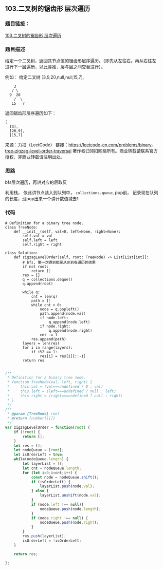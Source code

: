 ## 103.二叉树的锯齿形 层次遍历

### 题目链接：
[103.二叉树的锯齿形 层次遍历](https://leetcode-cn.com/problems/binary-tree-zigzag-level-order-traversal/)


### 题目描述

给定一个二叉树，返回其节点值的锯齿形层序遍历。（即先从左往右，再从右往左进行下一层遍历，以此类推，层与层之间交替进行）。

例如：
给定二叉树 [3,9,20,null,null,15,7],
```
    3
   / \
  9  20
    /  \
   15   7
```
返回锯齿形层序遍历如下：
```
[
  [3],
  [20,9],
  [15,7]
```
来源：力扣（LeetCode）
链接：https://leetcode-cn.com/problems/binary-tree-zigzag-level-order-traversal
著作权归领扣网络所有。商业转载请联系官方授权，非商业转载请注明出处。

### 思路

bfs层次遍历，再讲对应的层取反

利用栈， 依此讲节点装入到队列中， `collections.queue`, pop前， 记录现在队列的长度，没pop出来一个讲计数值减去1

### 代码

```
# Definition for a binary tree node.
class TreeNode:
    def __init__(self, val=0, left=None, right=None):
        self.val = val
        self.left = left
        self.right = right

class Solution:
    def zigzagLevelOrder(self, root: TreeNode) -> List[List[int]]:
        # bfs, 第一次得到都是从左到右遍历的结果
        if not root:
            return []
        res = []
        q = collections.deque()
        q.append(root)

        while q:
            cnt = len(q)
            path = []
            while cnt > 0:
                node = q.popleft()
                path.append(node.val)
                if node.left:
                    q.append(node.left)
                if node.right:
                    q.append(node.right)
                cnt -= 1
            res.append(path)
        layers = len(res)
        for i in range(layers):
            if i%2 == 1:
                res[i] = res[i][::-1]
        return res
        

```

```js
/**
 * Definition for a binary tree node.
 * function TreeNode(val, left, right) {
 *     this.val = (val===undefined ? 0 : val)
 *     this.left = (left===undefined ? null : left)
 *     this.right = (right===undefined ? null : right)
 * }
 */
/**
 * @param {TreeNode} root
 * @return {number[][]}
 */
var zigzagLevelOrder = function(root) {
    if (!root) {
        return [];
    }
    let res = [];
    let nodeQueue = [root];
    let isOrderLeft = true;
    while(nodeQueue.length) {
        let layerList = [];
        let cnt = nodeQueue.length;
        for (let i=0;i<cnt;i++) {
            const node = nodeQueue.shift();
            if (isOrderLeft) {
                layerList.push(node.val);
            } else {
                layerList.unshift(node.val);
            }
            if (node.left !== null){
                nodeQueue.push(node.length);
            }
            if (node.right !== null) {
                nodeQueue.push(node.right);
            }
        }
        res.push(layerList);
        isOrderLeft = !isOrderLeft;
    }

    return res;

};
```
